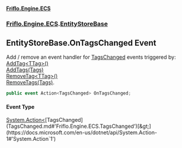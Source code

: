 #### [Friflo.Engine.ECS](index.md#'index')
### [Friflo.Engine.ECS](Friflo.Engine.ECS.md#'Friflo.Engine.ECS').[EntityStoreBase](EntityStoreBase.md#'Friflo.Engine.ECS.EntityStoreBase')

## EntityStoreBase.OnTagsChanged Event

Add / remove an event handler for [TagsChanged](TagsChanged.md#'Friflo.Engine.ECS.TagsChanged') events triggered by:<br/>[AddTag&lt;TTag&gt;()](Entity.AddTag_TTag_().md#'Friflo.Engine.ECS.Entity.AddTag<TTag>()')<br/>[AddTags(Tags)](Entity.AddTags(Tags).md#'Friflo.Engine.ECS.Entity.AddTags(Friflo.Engine.ECS.Tags)')<br/>[RemoveTag&lt;TTag&gt;()](Entity.RemoveTag_TTag_().md#'Friflo.Engine.ECS.Entity.RemoveTag<TTag>()')<br/>[RemoveTags(Tags)](Entity.RemoveTags(Tags).md#'Friflo.Engine.ECS.Entity.RemoveTags(Friflo.Engine.ECS.Tags)').

```csharp
public event Action<TagsChanged> OnTagsChanged;
```

#### Event Type
[System.Action&lt;](https://docs.microsoft.com/en-us/dotnet/api/System.Action-1#'System.Action`1')[TagsChanged](TagsChanged.md#'Friflo.Engine.ECS.TagsChanged')[&gt;](https://docs.microsoft.com/en-us/dotnet/api/System.Action-1#'System.Action`1')
